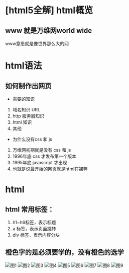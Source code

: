# [html5全解]   html概览

## www  就是万维网world wide 
www意思就是像世界那么大的网


# html语法

## 如何制作出网页

* 需要的知识

1. 域名知识 URL
2. http 服务器知识
3. html 知识
4. 其他

* 为什么没有css 和 js

1. 万维网初期就是没有 css 和 js
2. 1996年底 css 才发布第一个版本
3. 1995年底 javascript 才出现
4. 也就是说最开始的网页就是html在裸奔

# html

## html 常用标签：

1. h1~h6标签，表示标题
2. a 标签，表示页面跳转
3. div 标签，表示内容分块

## 橙色字的是必须要学的，没有橙色的选学

![图1](1.png)
![图2](2.png)
![图3](3.png)
![图4](4.png)
![图5](5.png)
![图6](6.png)
![图7](7.png)
![图8](8.png)
![图9](9.png)